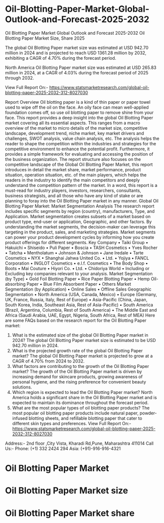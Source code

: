 # Oil-Blotting-Paper-Market-Global-Outlook-and-Forecast-2025-2032

Oil Blotting Paper Market Global Outlook and Forecast 2025-2032
Oil Blotting Paper Market Size, Share 2025


The global Oil Blotting Paper market size was estimated at USD 942.70 million in 2024 and is projected to reach USD 1361.28 million by 2032, exhibiting a CAGR of 4.70% during the forecast period.

North America Oil Blotting Paper market size was estimated at USD 265.83 million in 2024, at a CAGR of 4.03% during the forecast period of 2025 through 2032.

 
View Full Report On:- https://www.statsmarketresearch.com/global-oil-blotting-paper-2025-2032-312-8027030

Report Overview
Oil blotting paper is a kind of thin paper or paper towel used to wipe off the oil on the face. An oily face can mean well-applied foundation comes off, so use oil blotting paper to remove shine from your face.
This report provides a deep insight into the global Oil Blotting Paper market covering all its essential aspects. This ranges from a macro overview of the market to micro details of the market size, competitive landscape, development trend, niche market, key market drivers and challenges, SWOT analysis, value chain analysis, etc.
The analysis helps the reader to shape the competition within the industries and strategies for the competitive environment to enhance the potential profit. Furthermore, it provides a simple framework for evaluating and accessing the position of the business organization. The report structure also focuses on the competitive landscape of the Global Oil Blotting Paper Market, this report introduces in detail the market share, market performance, product situation, operation situation, etc. of the main players, which helps the readers in the industry to identify the main competitors and deeply understand the competition pattern of the market.
In a word, this report is a must-read for industry players, investors, researchers, consultants, business strategists, and all those who have any kind of stake or are planning to foray into the Oil Blotting Paper market in any manner.
Global Oil Blotting Paper Market: Market Segmentation Analysis
The research report includes specific segments by region (country), manufacturers, Type, and Application. Market segmentation creates subsets of a market based on product type, end-user or application, Geographic, and other factors. By understanding the market segments, the decision-maker can leverage this targeting in the product, sales, and marketing strategies. Market segments can power your product development cycles by informing how you create product offerings for different segments.
Key Company
•	Taiki Group
•	Hakuichi
•	Shiseido
•	Puli Paper
•	Boscia
•	TASH Cosmetics
•	Yves Rocher
•	Tatcha
•	Mentholatum
•	Johnson & Johnson
•	Jane Iredale
•	Tarte Cosmetics
•	NYX
•	Shanghai Jahwa United Co.
•	Ltd.
•	Yojiya
•	FANCL Corporation
•	INGLOT Cosmetics
•	e.l.f. Cosmetics
•	The Body Shop
•	Boots
•	Mai Couture
•	Hiyori Co.
•	Ltd.
•	Chidoriya World
•	Including or Excluding key companies relevant to your analysis.
Market Segmentation (by Type)
•	Gold Foil Blotting Paper
•	Rice Paper Blotting Paper
•	Hemp Oil-absorbing Paper
•	Blue Film Absorbent Paper
•	Others
Market Segmentation (by Application)
•	Online Sales
•	Offline Sales
Geographic Segmentation
•	North America (USA, Canada, Mexico)
•	Europe (Germany, UK, France, Russia, Italy, Rest of Europe)
•	Asia-Pacific (China, Japan, South Korea, India, Southeast Asia, Rest of Asia-Pacific)
•	South America (Brazil, Argentina, Columbia, Rest of South America)
•	The Middle East and Africa (Saudi Arabia, UAE, Egypt, Nigeria, South Africa, Rest of MEA)
Here are some FAQs based on the research report for the Oil Blotting Paper market:
1. What is the estimated size of the global Oil Blotting Paper market in 2024?
The global Oil Blotting Paper market size is estimated to be USD 942.70 million in 2024.
2. What is the projected growth rate of the global Oil Blotting Paper market?
The global Oil Blotting Paper market is projected to grow at a CAGR of 4.70% from 2024 to 2032.
3. What factors are contributing to the growth of the Oil Blotting Paper market?
The growth of the Oil Blotting Paper market is driven by increasing demand for skincare products, growing awareness of personal hygiene, and the rising preference for convenient beauty solutions.
4. Which region is expected to lead the Oil Blotting Paper market?
North America holds a significant share in the Oil Blotting Paper market and is expected to maintain its dominance throughout the forecast period.
5. What are the most popular types of oil blotting paper products?
The most popular oil blotting paper products include natural paper, powder-infused blotting sheets, and refillable blotting paper that cater to different skin types and preferences.
View Full Report On:- https://www.statsmarketresearch.com/global-oil-blotting-paper-2025-2032-312-8027030

Address:- 2nd floor ,City Vista, Kharadi Rd,Pune, Maharashtra 411014
Call Us:- Phone: (+1) 332 2424 294
                Asia: (+91)-916-916-4321

# Oil Blotting Paper Market
# Oil Blotting Paper Market size
# Oil Blotting Paper Market share

